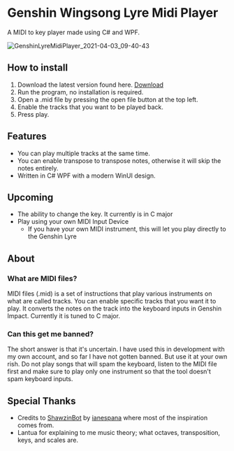 # Genshin Wingsong Lyre Midi Player

A MIDI to key player made using C# and WPF.

![GenshinLyreMidiPlayer_2021-04-03_09-40-43](https://user-images.githubusercontent.com/25006819/113464637-c3f02a80-9460-11eb-838c-3416df611754.png)

## How to install

1. Download the latest version found here. [Download](https://github.com/sabihoshi/GenshinLyreMidiPlayer/releases/latest)
2. Run the program, no installation is required.
3. Open a .mid file by pressing the open file button at the top left.
4. Enable the tracks that you want to be played back.
5. Press play.

## Features

* You can play multiple tracks at the same time.
* You can enable transpose to transpose notes, otherwise it will skip the notes entirely.
* Written in C# WPF with a modern WinUI design.

## Upcoming

* The ability to change the key. It currently is in C major
* Play using your own MIDI Input Device
  - If you have your own MIDI instrument, this will let you play directly to the Genshin Lyre

## About

### What are MIDI files?
MIDI files (.mid) is a set of instructions that play various instruments on what are called tracks. You can enable specific tracks that you want it to play. It converts the notes on the track into the keyboard inputs in Genshin Impact. Currently it is tuned to C major.

### Can this get me banned?
The short answer is that it's uncertain. I have used this in development with my own account, and so far I have not gotten banned. But use it at your own rish. Do not play songs that will spam the keyboard, listen to the MIDI file first and make sure to play only one instrument so that the tool doesn't spam keyboard inputs.

## Special Thanks
* Credits to [ShawzinBot](https://github.com/ianespana/ShawzinBot) by [ianespana](ianespana) where most of the inspiration comes from.
* Lantua for explaining to me music theory; what octaves, transposition, keys, and scales are.
